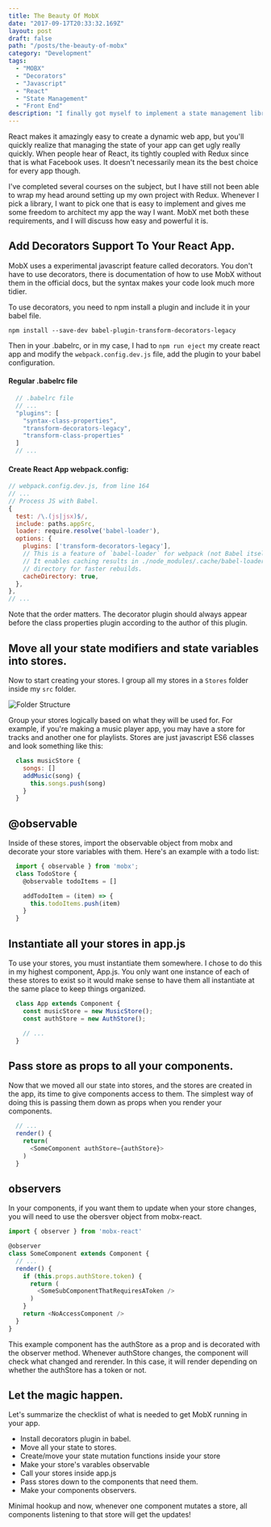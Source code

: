 ```yaml
---
title: The Beauty Of MobX
date: "2017-09-17T20:33:32.169Z"
layout: post
draft: false
path: "/posts/the-beauty-of-mobx"
category: "Development"
tags:
  - "MOBX"
  - "Decorators"
  - "Javascript"
  - "React"
  - "State Management"
  - "Front End"
description: "I finally got myself to implement a state management library instead of keeping all my state in App.js. After seeing some really good talks about the simplicity of MobX, I knew I needed to include it in my next React project. Here is my experience with refactoring my vanilla React app with a state management library!"
---
```


React makes it amazingly easy to create a dynamic web app, but you'll quickly realize that managing the state of your app can get ugly really quickly. When people hear of React, its tightly coupled with Redux since that is what Facebook uses. It doesn't necessarily mean its the best choice for every app though.

I've completed several courses on the subject, but I have still not been able to wrap my head around setting up my own project with Redux. Whenever I pick a library, I want to pick one that is easy to implement and gives me some freedom to architect my app the way I want. MobX met both these requirements, and I will discuss how easy and powerful it is.

## Add Decorators Support To Your React App.
  MobX uses a experimental javascript feature called decorators. You don't have to use decorators, there is documentation of how to use MobX without them in the official docs, but the syntax makes your code look much more tidier.

  To use decorators, you need to npm install a plugin and include it in your babel file.

  `npm install --save-dev babel-plugin-transform-decorators-legacy`

  Then in your .babelrc, or in my case, I had to `npm run eject` my create react app and modify the `webpack.config.dev.js` file, add the plugin to your babel configuration.

  #### Regular .babelrc file
  ~~~javascript
    // .babelrc file
    // ...
    "plugins": [
      "syntax-class-properties",
      "transform-decorators-legacy",
      "transform-class-properties"
    ]
    // ...
  ~~~

  #### Create React App webpack.config:
  ~~~javascript
  // webpack.config.dev.js, from line 164
  // ...
  // Process JS with Babel.
  {
    test: /\.(js|jsx)$/,
    include: paths.appSrc,
    loader: require.resolve('babel-loader'),
    options: {
      plugins: ['transform-decorators-legacy'],
      // This is a feature of `babel-loader` for webpack (not Babel itself).
      // It enables caching results in ./node_modules/.cache/babel-loader/
      // directory for faster rebuilds.
      cacheDirectory: true,
    },
  },
  // ...

  ~~~


  Note that the order matters. The decorator plugin should always appear before the class properties plugin according to the author of this plugin.

## Move all your state modifiers and state variables into stores.
Now to start creating your stores. I group all my stores in a `Stores` folder inside my `src` folder.

![Folder Structure](/screenshot.png)

Group your stores logically based on what they will be used for. For example, if you're making a music player app, you may have a store for tracks and another one for playlists. Stores are just javascript ES6 classes and look something like this:

~~~javascript
  class musicStore {
    songs: []
    addMusic(song) {
      this.songs.push(song)
    }
  }
~~~

## @observable
Inside of these stores, import the observable object from mobx and decorate your store variables with them. Here's an example with a todo list:

~~~javascript
  import { observable } from 'mobx';
  class TodoStore {
    @observable todoItems = []

    addTodoItem = (item) => {
      this.todoItems.push(item)
    }
  }
~~~

## Instantiate all your stores in app.js

To use your stores, you must instantiate them somewhere. I chose to do this in my highest component, App.js. You only want one instance of each of these stores to exist so it would make sense to have them all instantiate at the same place to keep things organized.

~~~javascript
  class App extends Component {
    const musicStore = new MusicStore();
    const authStore = new AuthStore();

    // ...
  }
~~~

## Pass store as props to all your components.

Now that we moved all our state into stores, and the stores are created in the app, its time to give components access to them. The simplest way of doing this is passing them down as props when you render your components.

~~~javascript
  // ...
  render() {
    return(
      <SomeComponent authStore={authStore}>
    )
  }
~~~

## observers

In your components, if you want them to update when your store changes, you will need to use the obersver object from mobx-react.

~~~javascript
import { observer } from 'mobx-react'

@observer
class SomeComponent extends Component {
  // ...
  render() {
    if (this.props.authStore.token) {
      return (
        <SomeSubComponentThatRequiresAToken />
      )
    }
    return <NoAccessComponent />
  }
}
~~~

This example component has the authStore as a prop and is decorated with the observer method. Whenever authStore changes, the component will check what changed and rerender. In this case, it will render depending on whether the authStore has a token or not.

## Let the magic happen.
  Let's summarize the checklist of what is needed to get MobX running in your app.
  + Install decorators plugin in babel.
  + Move all your state to stores.
  + Create/move your state mutation functions inside your store
  + Make your store's varables observable
  + Call your stores inside app.js
  + Pass stores down to the components that need them.
  + Make your components observers.
  
  Minimal hookup and now, whenever one component mutates a store, all components listening to that store will get the updates!
